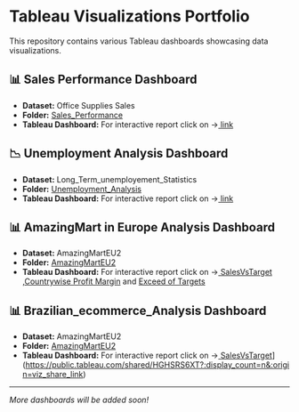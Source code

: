 # Tableau Visualizations Portfolio
This repository contains various Tableau dashboards showcasing data visualizations.

## 📊 Sales Performance Dashboard
- **Dataset:** Office Supplies Sales
- **Folder:** [Sales_Performance](./Sales_Performance/)
- **Tableau Dashboard:** For interactive report click on ->[ link](https://public.tableau.com/views/Book1_17432454531890/Sheet1?:language=en-US&:sid=&:redirect=auth&:display_count=n&:origin=viz_share_link)

## 📉 Unemployment Analysis Dashboard
- **Dataset:** Long_Term_unemployement_Statistics
- **Folder:** [Unemployment_Analysis](./Unemployment_Analysis/)
- **Tableau Dashboard:** For interactive report click on ->[ link](https://public.tableau.com/views/section3_17433043640200/Sheet1?:language=en-US&:sid=&:redirect=auth&:display_count=n&:origin=viz_share_link)

## 📊 AmazingMart in Europe Analysis Dashboard
- **Dataset:** AmazingMartEU2
- **Folder:** [AmazingMartEU2](./AmazingMartEU2/)
- **Tableau Dashboard:** For interactive report click on ->[ SalesVsTarget](https://public.tableau.com/views/Sales_VS_Targets/Sheet1?:language=en-US&:sid=&:redirect=auth&:display_count=n&:origin=viz_share_link)
,[Countrywise Profit Margin](https://public.tableau.com/views/AmazingMartProfitMarginViz/ProfitMarginDashboard?:language=en-US&:sid=&:redirect=auth&:display_count=n&:origin=viz_share_link)
and [Exceed of Targets](https://public.tableau.com/views/ExceedofTarget/Sheet1?:language=en-US&:sid=&:redirect=auth&:display_count=n&:origin=viz_share_link)

## 📊 Brazilian_ecommerce_Analysis Dashboard
- **Dataset:** AmazingMartEU2
- **Folder:** [AmazingMartEU2](./AmazingMartEU2/)
- **Tableau Dashboard:** For interactive report click on ->[ SalesVsTarget]([https://public.tableau.com/views/Sales_VS_Targets/Sheet1?:language=en-US&:sid=&:redirect=auth&:display_count=n&:origin=viz_share_link)](https://public.tableau.com/shared/HGHSRS6XT?:display_count=n&:origin=viz_share_link)


---
*More dashboards will be added soon!*
